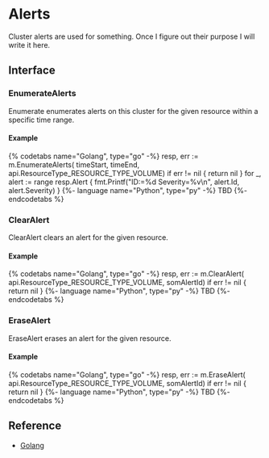 # Alerts
Cluster alerts are used for something. Once I figure out their purpose I will write it here.

## Interface

### EnumerateAlerts
Enumerate enumerates alerts on this cluster for the given resource within a specific time range.

#### Example

{% codetabs name="Golang", type="go" -%}
resp, err := m.EnumerateAlerts(
                timeStart,
                timeEnd, 
                api.ResourceType_RESOURCE_TYPE_VOLUME)
if err != nil {
    return nil
}
for _, alert := range resp.Alert {
    fmt.Printf("ID:=%d Severity=%v\n",
        alert.Id,
        alert.Severity)
}
{%- language name="Python", type="py" -%}
TBD
{%- endcodetabs %}

### ClearAlert
ClearAlert clears an alert for the given resource.

#### Example

{% codetabs name="Golang", type="go" -%}
resp, err := m.ClearAlert(
                api.ResourceType_RESOURCE_TYPE_VOLUME,
                somAlertId)
if err != nil {
    return nil
}
{%- language name="Python", type="py" -%}
TBD
{%- endcodetabs %}

### EraseAlert
EraseAlert erases an alert for the given resource.

#### Example

{% codetabs name="Golang", type="go" -%}
resp, err := m.EraseAlert(
                api.ResourceType_RESOURCE_TYPE_VOLUME,
                somAlertId)
if err != nil {
    return nil
}
{%- language name="Python", type="py" -%}
TBD
{%- endcodetabs %}

## Reference
* [Golang](https://godoc.org/github.com/libopenstorage/openstorage/cluster#ClusterAlerts)